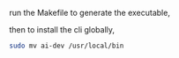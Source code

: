 run the Makefile to generate the executable,

then to install the cli globally,

```bash
sudo mv ai-dev /usr/local/bin
```
